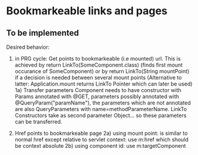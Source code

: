 Bookmarkeable links and pages
=============================

To be implemented
-----------------

Desired behavior:
1) in PRG cycle: Get points to bookmarkeable (i.e mounted) url.
   This is achieved by return LinkTo(SomeComponent.class) (finds first mount occurance of SomeComponent)
   or by return LinkTo(String mountPoint) if a decision is needed between several mount points 
   (Alternative to latter: Application.mount returns LinkTo Pointer which can later be used)
1a) Transfer parameters
   Component needs to have constructor with Params annotated with @GET, parameters possibly annotated
   with @QueryParam("paramName"), the parameters which are not annotated are also QueryParameters 
   with name=methodParameterName. LinkTo Constructors take as second parameter Object... so these
   parameters can be transferred.

2) Href points to bookmarkeable page
2a) using mount point: is similar to normal href except relative to servlet context: 
    use m:href which should be context absolute
2b) using component id: use m:targetComponent